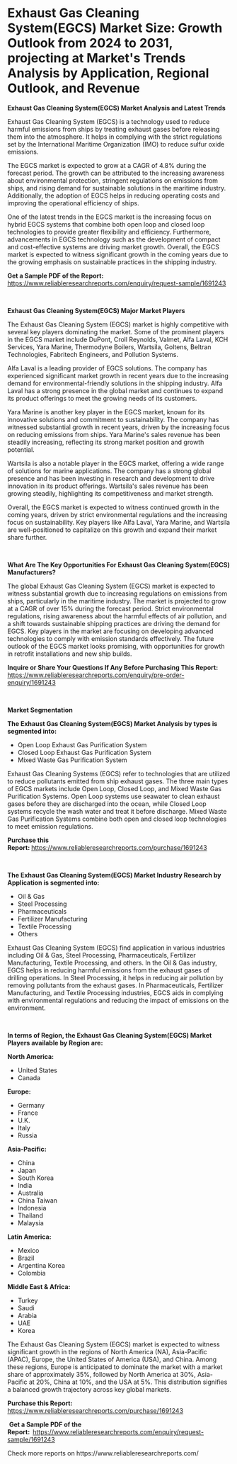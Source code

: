 <p><h1>Exhaust Gas Cleaning System(EGCS) Market Size: Growth Outlook from 2024 to 2031, projecting at Market's Trends Analysis by Application, Regional Outlook, and Revenue</h1></p><p><strong>Exhaust Gas Cleaning System(EGCS) Market Analysis and Latest Trends</strong></p>
<p><p>Exhaust Gas Cleaning System (EGCS) is a technology used to reduce harmful emissions from ships by treating exhaust gases before releasing them into the atmosphere. It helps in complying with the strict regulations set by the International Maritime Organization (IMO) to reduce sulfur oxide emissions.</p><p>The EGCS market is expected to grow at a CAGR of 4.8% during the forecast period. The growth can be attributed to the increasing awareness about environmental protection, stringent regulations on emissions from ships, and rising demand for sustainable solutions in the maritime industry. Additionally, the adoption of EGCS helps in reducing operating costs and improving the operational efficiency of ships.</p><p>One of the latest trends in the EGCS market is the increasing focus on hybrid EGCS systems that combine both open loop and closed loop technologies to provide greater flexibility and efficiency. Furthermore, advancements in EGCS technology such as the development of compact and cost-effective systems are driving market growth. Overall, the EGCS market is expected to witness significant growth in the coming years due to the growing emphasis on sustainable practices in the shipping industry.</p></p>
<p><strong>Get a Sample PDF of the Report:&nbsp;</strong> <a href="https://www.reliableresearchreports.com/enquiry/request-sample/1691243">https://www.reliableresearchreports.com/enquiry/request-sample/1691243</a></p>
<p>&nbsp;</p>
<p><strong>Exhaust Gas Cleaning System(EGCS) Major Market Players</strong></p>
<p><p>The Exhaust Gas Cleaning System (EGCS) market is highly competitive with several key players dominating the market. Some of the prominent players in the EGCS market include DuPont, Croll Reynolds, Valmet, Alfa Laval, KCH Services, Yara Marine, Thermodyne Boilers, Wartsila, Goltens, Beltran Technologies, Fabritech Engineers, and Pollution Systems.</p><p>Alfa Laval is a leading provider of EGCS solutions. The company has experienced significant market growth in recent years due to the increasing demand for environmental-friendly solutions in the shipping industry. Alfa Laval has a strong presence in the global market and continues to expand its product offerings to meet the growing needs of its customers.</p><p>Yara Marine is another key player in the EGCS market, known for its innovative solutions and commitment to sustainability. The company has witnessed substantial growth in recent years, driven by the increasing focus on reducing emissions from ships. Yara Marine's sales revenue has been steadily increasing, reflecting its strong market position and growth potential.</p><p>Wartsila is also a notable player in the EGCS market, offering a wide range of solutions for marine applications. The company has a strong global presence and has been investing in research and development to drive innovation in its product offerings. Wartsila's sales revenue has been growing steadily, highlighting its competitiveness and market strength.</p><p>Overall, the EGCS market is expected to witness continued growth in the coming years, driven by strict environmental regulations and the increasing focus on sustainability. Key players like Alfa Laval, Yara Marine, and Wartsila are well-positioned to capitalize on this growth and expand their market share further.</p></p>
<p>&nbsp;</p>
<p><strong>What Are The Key Opportunities For Exhaust Gas Cleaning System(EGCS) Manufacturers?</strong></p>
<p><p>The global Exhaust Gas Cleaning System (EGCS) market is expected to witness substantial growth due to increasing regulations on emissions from ships, particularly in the maritime industry. The market is projected to grow at a CAGR of over 15% during the forecast period. Strict environmental regulations, rising awareness about the harmful effects of air pollution, and a shift towards sustainable shipping practices are driving the demand for EGCS. Key players in the market are focusing on developing advanced technologies to comply with emission standards effectively. The future outlook of the EGCS market looks promising, with opportunities for growth in retrofit installations and new ship builds.</p></p>
<p><strong>Inquire or Share Your Questions If Any Before Purchasing This Report:</strong> <a href="https://www.reliableresearchreports.com/enquiry/pre-order-enquiry/1691243">https://www.reliableresearchreports.com/enquiry/pre-order-enquiry/1691243</a></p>
<p>&nbsp;</p>
<p><strong>Market Segmentation</strong></p>
<p><strong>The Exhaust Gas Cleaning System(EGCS) Market Analysis by types is segmented into:</strong></p>
<p><ul><li>Open Loop Exhaust Gas Purification System</li><li>Closed Loop Exhaust Gas Purification System</li><li>Mixed Waste Gas Purification System</li></ul></p>
<p><p>Exhaust Gas Cleaning Systems (EGCS) refer to technologies that are utilized to reduce pollutants emitted from ship exhaust gases. The three main types of EGCS markets include Open Loop, Closed Loop, and Mixed Waste Gas Purification Systems. Open Loop systems use seawater to clean exhaust gases before they are discharged into the ocean, while Closed Loop systems recycle the wash water and treat it before discharge. Mixed Waste Gas Purification Systems combine both open and closed loop technologies to meet emission regulations.</p></p>
<p><strong>Purchase this Report:&nbsp;</strong><a href="https://www.reliableresearchreports.com/purchase/1691243">https://www.reliableresearchreports.com/purchase/1691243</a></p>
<p>&nbsp;</p>
<p><strong>The Exhaust Gas Cleaning System(EGCS) Market Industry Research by Application is segmented into:</strong></p>
<p><ul><li>Oil & Gas</li><li>Steel Processing</li><li>Pharmaceuticals</li><li>Fertilizer Manufacturing</li><li>Textile Processing</li><li>Others</li></ul></p>
<p><p>Exhaust Gas Cleaning System (EGCS) find application in various industries including Oil & Gas, Steel Processing, Pharmaceuticals, Fertilizer Manufacturing, Textile Processing, and others. In the Oil & Gas industry, EGCS helps in reducing harmful emissions from the exhaust gases of drilling operations. In Steel Processing, it helps in reducing air pollution by removing pollutants from the exhaust gases. In Pharmaceuticals, Fertilizer Manufacturing, and Textile Processing industries, EGCS aids in complying with environmental regulations and reducing the impact of emissions on the environment.</p></p>
<p>&nbsp;</p>
<p><strong>In terms of Region, the Exhaust Gas Cleaning System(EGCS) Market Players available by Region are:</strong></p>
<p>
    <p> <strong> North America: </strong>
        <ul>
            <li>United States</li>
            <li>Canada</li>
        </ul>
        </p> 
    <p> <strong> Europe: </strong>
        <ul>
            <li>Germany</li>
            <li>France</li>
            <li>U.K.</li>
            <li>Italy</li>
            <li>Russia</li>
        </ul>
        </p> 
    <p> <strong> Asia-Pacific: </strong>
        <ul>
            <li>China</li>
            <li>Japan</li>
            <li>South Korea</li>
            <li>India</li>
            <li>Australia</li>
            <li>China Taiwan</li>
            <li>Indonesia</li>
            <li>Thailand</li>
            <li>Malaysia</li>
        </ul>
        </p> 
    <p> <strong> Latin America: </strong>
        <ul>
            <li>Mexico</li>
            <li>Brazil</li>
            <li>Argentina Korea</li>
            <li>Colombia</li>
        </ul>
        </p> 
    <p> <strong> Middle East & Africa: </strong>
        <ul>
            <li>Turkey</li>
            <li>Saudi</li>
            <li>Arabia</li>
            <li>UAE</li>
            <li>Korea</li>
        </ul>
    </p>
    </p>
<p><p>The Exhaust Gas Cleaning System (EGCS) market is expected to witness significant growth in the regions of North America (NA), Asia-Pacific (APAC), Europe, the United States of America (USA), and China. Among these regions, Europe is anticipated to dominate the market with a market share of approximately 35%, followed by North America at 30%, Asia-Pacific at 20%, China at 10%, and the USA at 5%. This distribution signifies a balanced growth trajectory across key global markets.</p></p>
<p><strong>Purchase this Report: </strong><a href="https://www.reliableresearchreports.com/purchase/1691243">https://www.reliableresearchreports.com/purchase/1691243</a></p>
<p>&nbsp;<strong>Get a Sample PDF of the Report:&nbsp;&nbsp;</strong><a href="https://www.reliableresearchreports.com/enquiry/request-sample/1691243">https://www.reliableresearchreports.com/enquiry/request-sample/1691243</a></p>
<p><strong></strong></p>
<p>Check more reports on https://www.reliableresearchreports.com/</p>